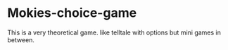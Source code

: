 # Mokies-choice-game
This is a very theoretical game. like telltale with options but mini games in between. 
